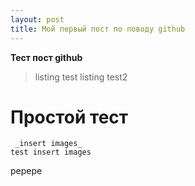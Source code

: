 ```yaml
---
layout: post
title: Мой первый пост по поводу github
---
```


**Тест пост github**

>listing test
>listing test2

 # Простой тест

```
 _insert images_
test insert images
```
pepepe
